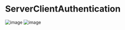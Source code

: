 # ServerClientAuthentication

![image](https://github.com/user-attachments/assets/2d04791b-d35f-4c86-bb2d-bf7b591e8aec)
![image](https://github.com/user-attachments/assets/d12bf8f4-7f2b-479a-8855-c0f148af44c5)


